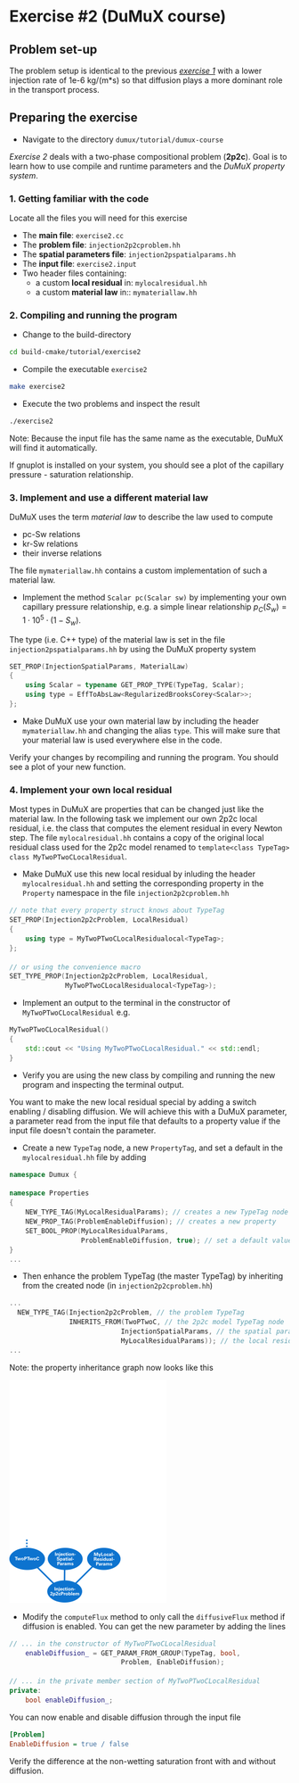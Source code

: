 # Exercise #2 (DuMuX course)

## Problem set-up

The problem setup is identical to the previous [_exercise 1_](https://git.iws.uni-stuttgart.de/dumux-repositories/dumux/blob/6c2ca5dd000599f793f89fe5e3fc69ef9c9d8b73/tutorial/ex1/README.md) with a lower injection rate of 1e-6 kg/(m*s) so that diffusion plays a more dominant role in the transport process.

## Preparing the exercise

* Navigate to the directory `dumux/tutorial/dumux-course`

_Exercise 2_ deals with a two-phase compositional problem (__2p2c__). Goal is to learn how to use compile and runtime parameters and the _DuMuX property system_.

### 1. Getting familiar with the code

Locate all the files you will need for this exercise
* The __main file__: `exercise2.cc`
* The __problem file__: `injection2p2cproblem.hh`
* The __spatial parameters file__: `injection2pspatialparams.hh`
* The __input file__: `exercise2.input`
* Two header files containing:
  * a custom __local residual__ in: `mylocalresidual.hh`
  * a custom __material law__ in:: `mymateriallaw.hh`

### 2. Compiling and running the program

* Change to the build-directory

```bash
cd build-cmake/tutorial/exercise2
```

* Compile the executable `exercise2`

```bash
make exercise2
```

* Execute the two problems and inspect the result

```bash
./exercise2
```
Note: Because the input file has the same name as the
executable, DuMuX will find it automatically.

If gnuplot is installed on your system, you should see a plot of the capillary pressure - saturation relationship.

### 3. Implement and use a different material law

DuMuX uses the term _material law_ to describe the law used to compute
* pc-Sw relations
* kr-Sw relations
* their inverse relations

The file `mymateriallaw.hh` contains a custom implementation of such a material law.

* Implement the method `Scalar pc(Scalar sw)` by implementing your own capillary pressure relationship, e.g. a simple linear relationship $`p_C(S_w) = 1\cdot 10^5 \cdot (1-S_w)`$.

The type (i.e. C++ type) of the material law is set in the file `injection2pspatialparams.hh` by using the DuMuX property system

```c++
SET_PROP(InjectionSpatialParams, MaterialLaw)
{
    using Scalar = typename GET_PROP_TYPE(TypeTag, Scalar);
    using type = EffToAbsLaw<RegularizedBrooksCorey<Scalar>>;
};
```

* Make DuMuX use your own material law by including the header `mymateriallaw.hh` and changing the alias `type`. This will make sure that your material law is used everywhere else in the code.

Verify your changes by recompiling and running the program. You should see a plot of your new function.

### 4. Implement your own local residual

Most types in DuMuX are properties that can be changed just like the material law. In the following task we implement our own 2p2c local residual, i.e. the class that computes the element residual  in every Newton step. The file `mylocalresidual.hh` contains a copy of the original local residual class used for the 2p2c model renamed to `template<class TypeTag> class MyTwoPTwoCLocalResidual`.

* Make DuMuX use this new local residual by inluding the header `mylocalresidual.hh` and setting the corresponding property in the `Property` namespace in the file `injection2p2cproblem.hh`

```c++
// note that every property struct knows about TypeTag
SET_PROP(Injection2p2cProblem, LocalResidual)
{
    using type = MyTwoPTwoCLocalResidualocal<TypeTag>;
};

// or using the convenience macro
SET_TYPE_PROP(Injection2p2cProblem, LocalResidual,
              MyTwoPTwoCLocalResidualocal<TypeTag>);
```

* Implement an output to the terminal in the constructor of `MyTwoPTwoCLocalResidual` e.g.

```c++
MyTwoPTwoCLocalResidual()
{
    std::cout << "Using MyTwoPTwoCLocalResidual." << std::endl;
}
```

* Verify you are using the new class by compiling and running the new program and inspecting the terminal output.

You want to make the new local residual special by adding a switch enabling / disabling diffusion. We will achieve this with a DuMuX parameter, a parameter read from the input file that defaults to a property value if the input file doesn't contain the parameter.

* Create a new `TypeTag` node, a new `PropertyTag`, and set a default in the `mylocalresidual.hh` file by adding

```c++
namespace Dumux {

namespace Properties
{
    NEW_TYPE_TAG(MyLocalResidualParams); // creates a new TypeTag node
    NEW_PROP_TAG(ProblemEnableDiffusion); // creates a new property
    SET_BOOL_PROP(MyLocalResidualParams,
                  ProblemEnableDiffusion, true); // set a default value
}
...
```

* Then enhance the problem TypeTag (the master TypeTag) by inheriting from the created node (in `injection2p2cproblem.hh`)

```c++
...
  NEW_TYPE_TAG(Injection2p2cProblem, // the problem TypeTag
               INHERITS_FROM(TwoPTwoC, // the 2p2c model TypeTag node
                            InjectionSpatialParams, // the spatial params TypeTag node
                            MyLocalResidualParams)); // the local residual params TypeTag node
...
```
Note: the property inheritance graph now looks like this

![property tree](../extradoc/exercise2_properties.png)


* Modify the `computeFlux` method to only call the `diffusiveFlux` method if diffusion is enabled. You can get the new parameter by adding the lines

```c++
// ... in the constructor of MyTwoPTwoCLocalResidual
    enableDiffusion_ = GET_PARAM_FROM_GROUP(TypeTag, bool,
                            Problem, EnableDiffusion);

// ... in the private member section of MyTwoPTwoCLocalResidual
private:
    bool enableDiffusion_;
```

You can now enable and disable diffusion through the input file

```ini
[Problem]
EnableDiffusion = true / false
```

Verify the difference at the non-wetting saturation front with and without diffusion.
